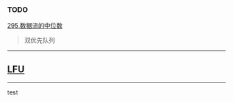 ### TODO

[295.数据流的中位数](https://mp.weixin.qq.com/s/oklQN_xjYy--_fbFkd9wMg)

> 双优先队列

---

## [LFU](https://mp.weixin.qq.com/s/oXv03m1J8TwtHwMJEZ1ApQ)

---

test